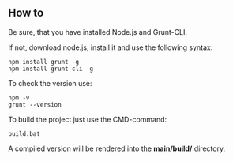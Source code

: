 ## How to

Be sure, that you have installed Node.js and Grunt-CLI. 

If not, download node.js, install it and use the following syntax:

```
npm install grunt -g
npm install grunt-cli -g
```

To check the version use:

```
npm -v
grunt --version
```

To build the project just use the CMD-command:

```
build.bat
```

A compiled version will be rendered into the <b>main/build/</b> directory.
